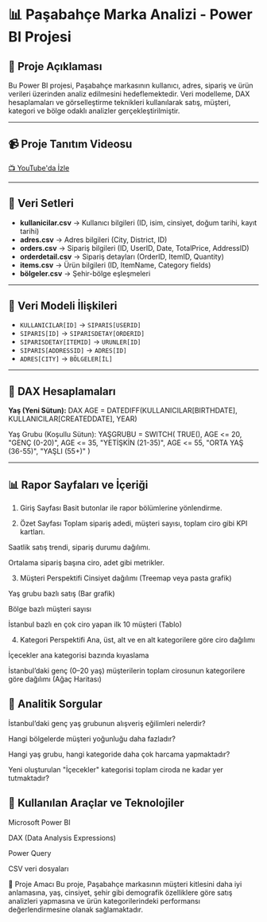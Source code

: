 # 📊 Paşabahçe Marka Analizi - Power BI Projesi

## 📝 Proje Açıklaması
Bu Power BI projesi, Paşabahçe markasının kullanıcı, adres, sipariş ve ürün verileri üzerinden analiz edilmesini hedeflemektedir. Veri modelleme, DAX hesaplamaları ve görselleştirme teknikleri kullanılarak satış, müşteri, kategori ve bölge odaklı analizler gerçekleştirilmiştir.

---

## 📹 Proje Tanıtım Videosu

[📺 YouTube'da İzle](https://youtu.be/Akwc9e0JDZ8)

---

## 📁 Veri Setleri

- **kullanicilar.csv** → Kullanıcı bilgileri (ID, isim, cinsiyet, doğum tarihi, kayıt tarihi)
- **adres.csv** → Adres bilgileri (City, District, ID)
- **orders.csv** → Sipariş bilgileri (ID, UserID, Date, TotalPrice, AddressID)
- **orderdetail.csv** → Sipariş detayları (OrderID, ItemID, Quantity)
- **items.csv** → Ürün bilgileri (ID, ItemName, Category fields)
- **bölgeler.csv** → Şehir-bölge eşleşmeleri

---

## 🔗 Veri Modeli İlişkileri

- `KULLANICILAR[ID]` → `SIPARIS[USERID]`
- `SIPARIS[ID]` → `SIPARISDETAY[ORDERID]`
- `SIPARISDETAY[ITEMID]` → `URUNLER[ID]`
- `SIPARIS[ADDRESSID]` → `ADRES[ID]`
- `ADRES[CITY]` → `BÖLGELER[İL]`

---

## 🧮 DAX Hesaplamaları

**Yaş (Yeni Sütun):**
DAX
AGE = DATEDIFF(KULLANICILAR[BIRTHDATE], KULLANICILAR[CREATEDDATE], YEAR)

Yaş Grubu (Koşullu Sütun):
YAŞGRUBU = 
SWITCH(
    TRUE(),
    AGE <= 20, "GENÇ (0-20)",
    AGE <= 35, "YETİŞKİN (21-35)",
    AGE <= 55, "ORTA YAŞ (36-55)",
    "YAŞLI (55+)"
)

---

## 📊 Rapor Sayfaları ve İçeriği
1. Giriş Sayfası
Basit butonlar ile rapor bölümlerine yönlendirme.

2. Özet Sayfası
Toplam sipariş adedi, müşteri sayısı, toplam ciro gibi KPI kartları.

Saatlik satış trendi, sipariş durumu dağılımı.

Ortalama sipariş başına ciro, adet gibi metrikler.

3. Müşteri Perspektifi
Cinsiyet dağılımı (Treemap veya pasta grafik)

Yaş grubu bazlı satış (Bar grafik)

Bölge bazlı müşteri sayısı

İstanbul bazlı en çok ciro yapan ilk 10 müşteri (Tablo)

4. Kategori Perspektifi
Ana, üst, alt ve en alt kategorilere göre ciro dağılımı

İçecekler ana kategorisi bazında kıyaslama

İstanbul’daki genç (0–20 yaş) müşterilerin toplam cirosunun kategorilere göre dağılımı (Ağaç Haritası)

## 🧠 Analitik Sorgular
İstanbul’daki genç yaş grubunun alışveriş eğilimleri nelerdir?

Hangi bölgelerde müşteri yoğunluğu daha fazladır?

Hangi yaş grubu, hangi kategoride daha çok harcama yapmaktadır?

Yeni oluşturulan "İçecekler" kategorisi toplam ciroda ne kadar yer tutmaktadır?

## 🧰 Kullanılan Araçlar ve Teknolojiler
Microsoft Power BI

DAX (Data Analysis Expressions)

Power Query

CSV veri dosyaları

📌 Proje Amacı
Bu proje, Paşabahçe markasının müşteri kitlesini daha iyi anlamasına, yaş, cinsiyet, şehir gibi demografik özelliklere göre satış analizleri yapmasına ve ürün kategorilerindeki performansı değerlendirmesine olanak sağlamaktadır.
